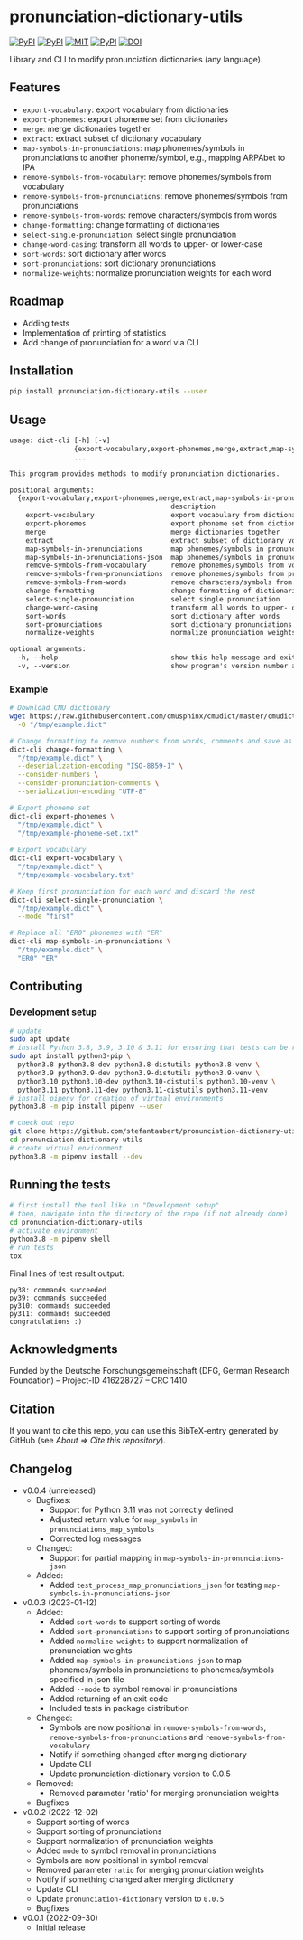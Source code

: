 # pronunciation-dictionary-utils

[![PyPI](https://img.shields.io/pypi/v/pronunciation-dictionary-utils.svg)](https://pypi.python.org/pypi/pronunciation-dictionary-utils)
[![PyPI](https://img.shields.io/pypi/pyversions/pronunciation-dictionary-utils.svg)](https://pypi.python.org/pypi/pronunciation-dictionary-utils)
[![MIT](https://img.shields.io/github/license/stefantaubert/pronunciation-dictionary-utils.svg)](LICENSE)
[![PyPI](https://img.shields.io/github/commits-since/stefantaubert/pronunciation-dictionary-utils/latest/master.svg)](https://pypi.python.org/pypi/pronunciation-dictionary-utils)
[![DOI](https://zenodo.org/badge/DOI/10.5281/zenodo.7529307.svg)](https://doi.org/10.5281/zenodo.7529307)

Library and CLI to modify pronunciation dictionaries (any language).

## Features

- `export-vocabulary`: export vocabulary from dictionaries
- `export-phonemes`: export phoneme set from dictionaries
- `merge`: merge dictionaries together
- `extract`: extract subset of dictionary vocabulary
- `map-symbols-in-pronunciations`: map phonemes/symbols in pronunciations to another phoneme/symbol, e.g., mapping ARPAbet to IPA
- `remove-symbols-from-vocabulary`: remove phonemes/symbols from vocabulary
- `remove-symbols-from-pronunciations`: remove phonemes/symbols from pronunciations
- `remove-symbols-from-words`: remove characters/symbols from words
- `change-formatting`: change formatting of dictionaries
- `select-single-pronunciation`: select single pronunciation
- `change-word-casing`: transform all words to upper- or lower-case
- `sort-words`: sort dictionary after words
- `sort-pronunciations`: sort dictionary pronunciations
- `normalize-weights`: normalize pronunciation weights for each word

## Roadmap

- Adding tests
- Implementation of printing of statistics
- Add change of pronunciation for a word via CLI

## Installation

```sh
pip install pronunciation-dictionary-utils --user
```

## Usage

```txt
usage: dict-cli [-h] [-v]
                {export-vocabulary,export-phonemes,merge,extract,map-symbols-in-pronunciations,map-symbols-in-pronunciations-json,remove-symbols-from-vocabulary,remove-symbols-from-pronunciations,remove-symbols-from-words,change-formatting,select-single-pronunciation,change-word-casing,sort-words,sort-pronunciations,normalize-weights}
                ...

This program provides methods to modify pronunciation dictionaries.

positional arguments:
  {export-vocabulary,export-phonemes,merge,extract,map-symbols-in-pronunciations,map-symbols-in-pronunciations-json,remove-symbols-from-vocabulary,remove-symbols-from-pronunciations,remove-symbols-from-words,change-formatting,select-single-pronunciation,change-word-casing,sort-words,sort-pronunciations,normalize-weights}
                                        description
    export-vocabulary                   export vocabulary from dictionaries
    export-phonemes                     export phoneme set from dictionaries
    merge                               merge dictionaries together
    extract                             extract subset of dictionary vocabulary
    map-symbols-in-pronunciations       map phonemes/symbols in pronunciations to another phoneme/symbol, e.g., mapping ARPAbet to IPA
    map-symbols-in-pronunciations-json  map phonemes/symbols in pronunciations to phoneme/symbol specified in file
    remove-symbols-from-vocabulary      remove phonemes/symbols from vocabulary
    remove-symbols-from-pronunciations  remove phonemes/symbols from pronunciations
    remove-symbols-from-words           remove characters/symbols from words
    change-formatting                   change formatting of dictionaries
    select-single-pronunciation         select single pronunciation
    change-word-casing                  transform all words to upper- or lower-case
    sort-words                          sort dictionary after words
    sort-pronunciations                 sort dictionary pronunciations
    normalize-weights                   normalize pronunciation weights for each word

optional arguments:
  -h, --help                            show this help message and exit
  -v, --version                         show program's version number and exit
```

### Example

```sh
# Download CMU dictionary
wget https://raw.githubusercontent.com/cmusphinx/cmudict/master/cmudict.dict \
  -O "/tmp/example.dict"

# Change formatting to remove numbers from words, comments and save as UTF-8
dict-cli change-formatting \
  "/tmp/example.dict" \
  --deserialization-encoding "ISO-8859-1" \
  --consider-numbers \
  --consider-pronunciation-comments \
  --serialization-encoding "UTF-8"

# Export phoneme set
dict-cli export-phonemes \
  "/tmp/example.dict" \
  "/tmp/example-phoneme-set.txt"
  
# Export vocabulary
dict-cli export-vocabulary \
  "/tmp/example.dict" \
  "/tmp/example-vocabulary.txt"

# Keep first pronunciation for each word and discard the rest
dict-cli select-single-pronunciation \
  "/tmp/example.dict" \
  --mode "first"

# Replace all "ER0" phonemes with "ER"
dict-cli map-symbols-in-pronunciations \
  "/tmp/example.dict" \
  "ER0" "ER"
```

## Contributing

### Development setup

```sh
# update
sudo apt update
# install Python 3.8, 3.9, 3.10 & 3.11 for ensuring that tests can be run
sudo apt install python3-pip \
  python3.8 python3.8-dev python3.8-distutils python3.8-venv \
  python3.9 python3.9-dev python3.9-distutils python3.9-venv \
  python3.10 python3.10-dev python3.10-distutils python3.10-venv \
  python3.11 python3.11-dev python3.11-distutils python3.11-venv
# install pipenv for creation of virtual environments
python3.8 -m pip install pipenv --user

# check out repo
git clone https://github.com/stefantaubert/pronunciation-dictionary-utils.git
cd pronunciation-dictionary-utils
# create virtual environment
python3.8 -m pipenv install --dev
```

## Running the tests

```sh
# first install the tool like in "Development setup"
# then, navigate into the directory of the repo (if not already done)
cd pronunciation-dictionary-utils
# activate environment
python3.8 -m pipenv shell
# run tests
tox
```

Final lines of test result output:

```log
py38: commands succeeded
py39: commands succeeded
py310: commands succeeded
py311: commands succeeded
congratulations :)
```

## Acknowledgments

Funded by the Deutsche Forschungsgemeinschaft (DFG, German Research Foundation) – Project-ID 416228727 – CRC 1410

## Citation

If you want to cite this repo, you can use this BibTeX-entry generated by GitHub (see *About => Cite this repository*).

## Changelog

- v0.0.4 (unreleased)
  - Bugfixes:
    - Support for Python 3.11 was not correctly defined
    - Adjusted return value for `map_symbols` in `pronunciations_map_symbols`
    - Corrected log messages
  - Changed:
    - Support for partial mapping in `map-symbols-in-pronunciations-json`
  - Added:
    - Added `test_process_map_pronunciations_json` for testing `map-symbols-in-pronunciations-json`
- v0.0.3 (2023-01-12)
  - Added:
    - Added `sort-words` to support sorting of words
    - Added `sort-pronunciations` to support sorting of pronunciations
    - Added `normalize-weights` to support normalization of pronunciation weights
    - Added `map-symbols-in-pronunciations-json` to map phonemes/symbols in pronunciations to phonemes/symbols specified in json file
    - Added `--mode` to symbol removal in pronunciations
    - Added returning of an exit code
    - Included tests in package distribution
  - Changed:
    - Symbols are now positional in `remove-symbols-from-words`, `remove-symbols-from-pronunciations` and `remove-symbols-from-vocabulary`
    - Notify if something changed after merging dictionary
    - Update CLI
    - Update pronunciation-dictionary version to 0.0.5
  - Removed:
    - Removed parameter 'ratio' for merging pronunciation weights
  - Bugfixes
- v0.0.2 (2022-12-02)
  - Support sorting of words
  - Support sorting of pronunciations
  - Support normalization of pronunciation weights
  - Added `mode` to symbol removal in pronunciations
  - Symbols are now positional in symbol removal
  - Removed parameter `ratio` for merging pronunciation weights
  - Notify if something changed after merging dictionary
  - Update CLI
  - Update `pronunciation-dictionary` version to `0.0.5`
  - Bugfixes
- v0.0.1 (2022-09-30)
  - Initial release
